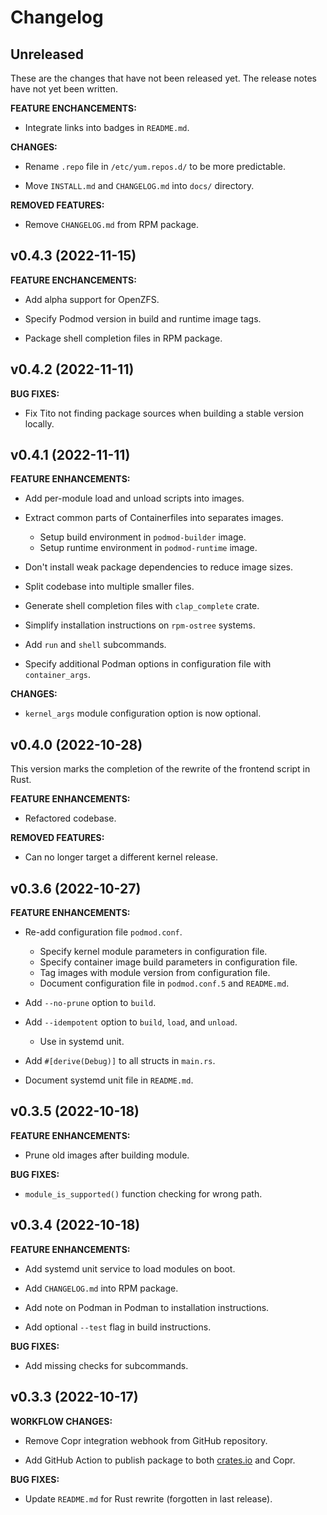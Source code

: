 # Changelog

## Unreleased

These are the changes that have not been released yet. The release notes have not yet been written.

**FEATURE ENCHANCEMENTS:**

- Integrate links into badges in `README.md`.

**CHANGES:**

- Rename `.repo` file in `/etc/yum.repos.d/` to be more predictable.

- Move `INSTALL.md` and `CHANGELOG.md` into `docs/` directory.

**REMOVED FEATURES:**

- Remove `CHANGELOG.md` from RPM package.

## v0.4.3 (2022-11-15)

**FEATURE ENCHANCEMENTS:**

- Add alpha support for OpenZFS.

- Specify Podmod version in build and runtime image tags.

- Package shell completion files in RPM package.

## v0.4.2 (2022-11-11)

**BUG FIXES:**

- Fix Tito not finding package sources when building a stable version locally.

## v0.4.1 (2022-11-11)

**FEATURE ENHANCEMENTS:**

- Add per-module load and unload scripts into images.

- Extract common parts of Containerfiles into separates images.
    - Setup build environment in `podmod-builder` image.
    - Setup runtime environment in `podmod-runtime` image.

- Don't install weak package dependencies to reduce image sizes.

- Split codebase into multiple smaller files.

- Generate shell completion files with `clap_complete` crate.

- Simplify installation instructions on `rpm-ostree` systems.

- Add `run` and `shell` subcommands.

- Specify additional Podman options in configuration file with `container_args`.

**CHANGES:**

- `kernel_args` module configuration option is now optional.

## v0.4.0 (2022-10-28)

This version marks the completion of the rewrite of the frontend script in Rust.

**FEATURE ENHANCEMENTS:**

- Refactored codebase.

**REMOVED FEATURES:**

- Can no longer target a different kernel release.

## v0.3.6 (2022-10-27)

**FEATURE ENHANCEMENTS:**

- Re-add configuration file `podmod.conf`.
    - Specify kernel module parameters in configuration file.
    - Specify container image build parameters in configuration file.
    - Tag images with module version from configuration file.
    - Document configuration file in `podmod.conf.5` and `README.md`.

- Add `--no-prune` option to `build`.

- Add `--idempotent` option to `build`, `load`, and `unload`.
    - Use in systemd unit.

- Add `#[derive(Debug)]` to all structs in `main.rs`.

- Document systemd unit file in `README.md`.

## v0.3.5 (2022-10-18)

**FEATURE ENHANCEMENTS:**

- Prune old images after building module.

**BUG FIXES:**

- `module_is_supported()` function checking for wrong path.

## v0.3.4 (2022-10-18)

**FEATURE ENHANCEMENTS:**

- Add systemd unit service to load modules on boot.

- Add `CHANGELOG.md` into RPM package.

- Add note on Podman in Podman to installation instructions.

- Add optional `--test` flag in build instructions.

**BUG FIXES:**

- Add missing checks for subcommands.

## v0.3.3 (2022-10-17)

**WORKFLOW CHANGES:**

- Remove Copr integration webhook from GitHub repository.

- Add GitHub Action to publish package to both [crates.io](https://crates.io) and Copr.

**BUG FIXES:**

- Update `README.md` for Rust rewrite (forgotten in last release).
